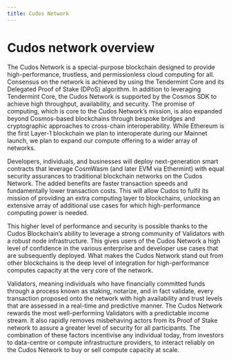 ```yaml
---
title: Cudos Network
---
```


# Cudos network overview

The Cudos Network is a special-purpose blockchain designed to provide high-performance, trustless, and permissionless cloud computing for all. Consensus on the network is achieved by using the Tendermint Core and its Delegated Proof of Stake (DPoS) algorithm. In addition to leveraging Tendermint Core, the Cudos Network is supported by the Cosmos SDK to achieve high throughput, availability, and security. The promise of computing, which is core to the Cudos Network’s mission, is also expanded beyond Cosmos-based blockchains through bespoke bridges and cryptographic approaches to cross-chain interoperability. While Ethereum is the first Layer-1 blockchain we plan to interoperate during our Mainnet launch, we plan to expand our compute offering to a wider array of networks.

Developers, individuals, and businesses will deploy next-generation smart contracts that leverage CosmWasm (and later EVM via Ethermint) with equal security assurances to traditional blockchain networks on the Cudos Network. The added benefits are faster transaction speeds and fundamentally lower transaction costs. This will allow Cudos to fulfil its mission of providing an extra computing layer to blockchains, unlocking an extensive array of additional use cases for which high-performance computing power is needed.

This higher level of performance and security is possible thanks to the Cudos Blockchain’s ability to leverage a strong community of Validators with a robust node infrastructure. This gives users of the Cudos Network a high level of confidence in the various enterprise and developer use cases that are subsequently deployed. What makes the Cudos Network stand out from other blockchains is the deep level of integration for high-performance computes capacity at the very core of the network.

Validators, meaning individuals who have financially committed funds through a process known as staking, notarize, and in fact validate, every transaction proposed onto the network with high availability and trust levels that are assessed in a real-time and predictive manner. The Cudos Network rewards the most well-performing Validators with a predictable income stream. It also rapidly removes misbehaving actors from its Proof of Stake network to assure a greater level of security for all participants. The combination of these factors incentivise any individual today, from investors to data-centre or compute infrastructure providers, to interact reliably on the Cudos Network to buy or sell compute capacity at scale.
